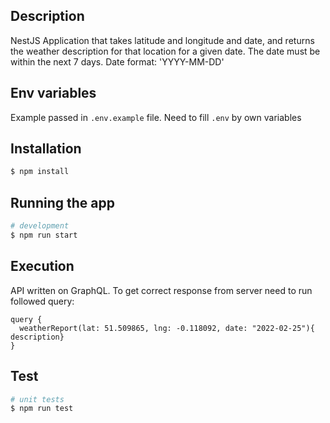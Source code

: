 ## Description

NestJS Application that takes latitude and longitude and date, and returns the weather description for that location for a given date.
The date must be within the next 7 days.
Date format: 'YYYY-MM-DD'

## Env variables

Example passed in `.env.example` file. Need to fill `.env` by own variables

## Installation

```bash
$ npm install
```

## Running the app

```bash
# development
$ npm run start
```

## Execution

API written on GraphQL. To get correct response from server need to run followed query:

```
query {
  weatherReport(lat: 51.509865, lng: -0.118092, date: "2022-02-25"){ description}
}
```

## Test

```bash
# unit tests
$ npm run test
```
